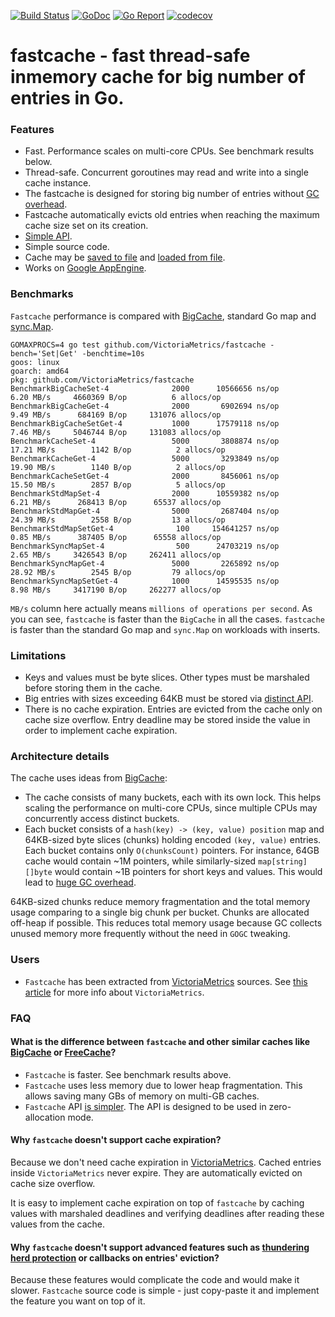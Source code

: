 [![Build Status](https://travis-ci.org/VictoriaMetrics/fastcache.svg)](https://travis-ci.org/VictoriaMetrics/fastcache)
[![GoDoc](https://godoc.org/github.com/VictoriaMetrics/fastcache?status.svg)](http://godoc.org/github.com/VictoriaMetrics/fastcache)
[![Go Report](https://goreportcard.com/badge/github.com/VictoriaMetrics/fastcache)](https://goreportcard.com/report/github.com/VictoriaMetrics/fastcache)
[![codecov](https://codecov.io/gh/VictoriaMetrics/fastcache/branch/master/graph/badge.svg)](https://codecov.io/gh/VictoriaMetrics/fastcache)

# fastcache - fast thread-safe inmemory cache for big number of entries in Go.

### Features

* Fast. Performance scales on multi-core CPUs. See benchmark results below.
* Thread-safe. Concurrent goroutines may read and write into a single
  cache instance.
* The fastcache is designed for storing big number of entries without
  [GC overhead](https://syslog.ravelin.com/further-dangers-of-large-heaps-in-go-7a267b57d487).
* Fastcache automatically evicts old entries when reaching the maximum cache size
  set on its creation.
* [Simple API](http://godoc.org/github.com/VictoriaMetrics/fastcache).
* Simple source code.
* Cache may be [saved to file](https://godoc.org/github.com/VictoriaMetrics/fastcache#Cache.SaveToFile)
  and [loaded from file](https://godoc.org/github.com/VictoriaMetrics/fastcache#LoadFromFile).
* Works on [Google AppEngine](https://cloud.google.com/appengine/docs/go/).


### Benchmarks

`Fastcache` performance is compared with [BigCache](https://github.com/allegro/bigcache), standard Go map
and [sync.Map](https://golang.org/pkg/sync/#Map).

```
GOMAXPROCS=4 go test github.com/VictoriaMetrics/fastcache -bench='Set|Get' -benchtime=10s
goos: linux
goarch: amd64
pkg: github.com/VictoriaMetrics/fastcache
BenchmarkBigCacheSet-4      	    2000	  10566656 ns/op	   6.20 MB/s	 4660369 B/op	       6 allocs/op
BenchmarkBigCacheGet-4      	    2000	   6902694 ns/op	   9.49 MB/s	  684169 B/op	  131076 allocs/op
BenchmarkBigCacheSetGet-4   	    1000	  17579118 ns/op	   7.46 MB/s	 5046744 B/op	  131083 allocs/op
BenchmarkCacheSet-4         	    5000	   3808874 ns/op	  17.21 MB/s	    1142 B/op	       2 allocs/op
BenchmarkCacheGet-4         	    5000	   3293849 ns/op	  19.90 MB/s	    1140 B/op	       2 allocs/op
BenchmarkCacheSetGet-4      	    2000	   8456061 ns/op	  15.50 MB/s	    2857 B/op	       5 allocs/op
BenchmarkStdMapSet-4        	    2000	  10559382 ns/op	   6.21 MB/s	  268413 B/op	   65537 allocs/op
BenchmarkStdMapGet-4        	    5000	   2687404 ns/op	  24.39 MB/s	    2558 B/op	      13 allocs/op
BenchmarkStdMapSetGet-4     	     100	 154641257 ns/op	   0.85 MB/s	  387405 B/op	   65558 allocs/op
BenchmarkSyncMapSet-4       	     500	  24703219 ns/op	   2.65 MB/s	 3426543 B/op	  262411 allocs/op
BenchmarkSyncMapGet-4       	    5000	   2265892 ns/op	  28.92 MB/s	    2545 B/op	      79 allocs/op
BenchmarkSyncMapSetGet-4    	    1000	  14595535 ns/op	   8.98 MB/s	 3417190 B/op	  262277 allocs/op
```

`MB/s` column here actually means `millions of operations per second`.
As you can see, `fastcache` is faster than the `BigCache` in all the cases.
`fastcache` is faster than the standard Go map and `sync.Map` on workloads
with inserts.


### Limitations

* Keys and values must be byte slices. Other types must be marshaled before
  storing them in the cache.
* Big entries with sizes exceeding 64KB must be stored via [distinct API](http://godoc.org/github.com/VictoriaMetrics/fastcache#Cache.SetBig).
* There is no cache expiration. Entries are evicted from the cache only
  on cache size overflow. Entry deadline may be stored inside the value in order
  to implement cache expiration.


### Architecture details

The cache uses ideas from [BigCache](https://github.com/allegro/bigcache):

* The cache consists of many buckets, each with its own lock.
  This helps scaling the performance on multi-core CPUs, since multiple
  CPUs may concurrently access distinct buckets.
* Each bucket consists of a `hash(key) -> (key, value) position` map
  and 64KB-sized byte slices (chunks) holding encoded `(key, value)` entries.
  Each bucket contains only `O(chunksCount)` pointers. For instance, 64GB cache
  would contain ~1M pointers, while similarly-sized `map[string][]byte`
  would contain ~1B pointers for short keys and values. This would lead to
  [huge GC overhead](https://syslog.ravelin.com/further-dangers-of-large-heaps-in-go-7a267b57d487).

64KB-sized chunks reduce memory fragmentation and the total memory usage comparing
to a single big chunk per bucket.
Chunks are allocated off-heap if possible. This reduces total memory usage because
GC collects unused memory more frequently without the need in `GOGC` tweaking.


### Users

* `Fastcache` has been extracted from [VictoriaMetrics](https://github.com/VictoriaMetrics/VictoriaMetrics) sources.
  See [this article](https://medium.com/devopslinks/victoriametrics-creating-the-best-remote-storage-for-prometheus-5d92d66787ac)
  for more info about `VictoriaMetrics`.


### FAQ

#### What is the difference between `fastcache` and other similar caches like [BigCache](https://github.com/allegro/bigcache) or [FreeCache](https://github.com/coocood/freecache)?

* `Fastcache` is faster. See benchmark results above.
* `Fastcache` uses less memory due to lower heap fragmentation. This allows
  saving many GBs of memory on multi-GB caches.
* `Fastcache` API [is simpler](http://godoc.org/github.com/VictoriaMetrics/fastcache).
  The API is designed to be used in zero-allocation mode.


#### Why `fastcache` doesn't support cache expiration?

Because we don't need cache expiration in [VictoriaMetrics](https://github.com/VictoriaMetrics/VictoriaMetrics).
Cached entries inside `VictoriaMetrics` never expire. They are automatically evicted on cache size overflow.

It is easy to implement cache expiration on top of `fastcache` by caching values
with marshaled deadlines and verifying deadlines after reading these values
from the cache.


#### Why `fastcache` doesn't support advanced features such as [thundering herd protection](https://en.wikipedia.org/wiki/Thundering_herd_problem) or callbacks on entries' eviction?

Because these features would complicate the code and would make it slower.
`Fastcache` source code is simple - just copy-paste it and implement the feature you want
on top of it.
